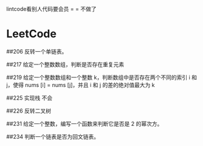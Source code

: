 lintcode看别人代码要会员  = =  不做了

LeetCode
=======

##206
反转一个单链表。

##217
给定一个整数数组，判断是否存在重复元素

##219
给定一个整数数组和一个整数 k，判断数组中是否存在两个不同的索引 i 和 j，使得 nums [i] = nums [j]，并且 i 和 j 的差的绝对值最大为 k

##225
实现栈  不会

##226
反转二叉树

##231
给定一个整数，编写一个函数来判断它是否是 2 的幂次方。

##234
判断一个链表是否为回文链表。